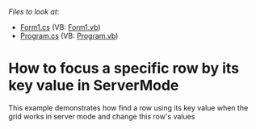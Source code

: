 <!-- default file list -->
*Files to look at*:

* [Form1.cs](./CS/WindowsFormsApplication14/Form1.cs) (VB: [Form1.vb](./VB/WindowsFormsApplication14/Form1.vb))
* [Program.cs](./CS/WindowsFormsApplication14/Program.cs) (VB: [Program.vb](./VB/WindowsFormsApplication14/Program.vb))
<!-- default file list end -->
# How to focus a specific row by its key value in ServerMode


<p>This example demonstrates how find a row using its key value when the grid works in server mode and change this row's values</p>

<br/>


